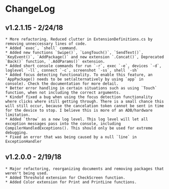 ﻿# ChangeLog

## v1.2.1.15 - 2/24/18
	* More refactoring. Reduced clutter in ExtensionDefinitions.cs by removing unneccessary lines of code.
	* Added `exec`, `shell` command.
	* Added new functions `Swipe()`, `LongTouch()`, `SendText()`, `KeyEvent()`, `AddPackage()` and new extension `.Concat()`, Deprecated `Back()` function, `.AddParams()` extension.
	* Added short console commands for run `-r`, exec `-e`, devices `-d`, loglevel `-ll`, connect `-c`, screenshot `-ss`, shell `-sh`
	* Added focus detecting functionality. To enable this feature, an `AppPackage() needs to be set(alternatively by using `app` in console). Check the documentation for more detail.
	* Better error handling in certain situations such as using `Touch` function, when not including the correct arguments.
	* Kindof fixed a bug when using the focus detection functionality where clicks where still getting through. There is a small chance this will still occur, because the cancelation token cannot be sent in time for the device to stop. I believe this is more of an ADB/hardware limitation.
	* Added `throw` as a new log level. This log level will let all exception messages pass into the console, including CompilerHandledExceptions(). This should only be used for extreme debugging.
	* Fixed an error that was being caused by a null `line` in ExceptionHandler

## v1.2.0.0 - 2/19/18
	* Major refactoring, reorganizing documents and removing packages that weren't being used.
	* Added Threshold extension for CheckScreen function.
	* Added Color extension for Print and PrintLine functions.